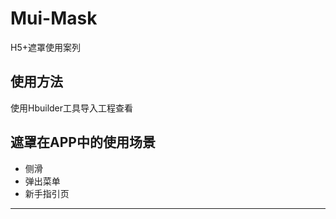 # Mui-Mask
H5+遮罩使用案列

## 使用方法
使用Hbuilder工具导入工程查看

## 遮罩在APP中的使用场景
 - 侧滑
 - 弹出菜单
 - 新手指引页
 
 ***
 
 
